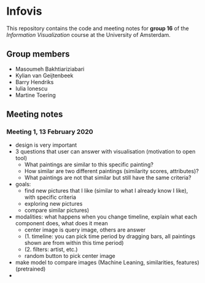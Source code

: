 # Infovis

This repository contains the code and meeting notes for **group 16** of the *Information Visualization* course at the University of Amsterdam.
## Group members
  - Masoumeh Bakhtiariziabari
  - Kylian van Geijtenbeek
  - Barry Hendriks
  - Iulia Ionescu
  - Martine Toering


## Meeting notes

### Meeting 1, 13 February 2020
- design is very important
- 3 questions that user can answer with visualisation (motivation to open tool)
    - What paintings are similar to this specific painting?
    - How similar are two different paintings (similarity scores, attributes)?
    - What paintings are not that similar but still have the same criteria?
- goals:
    - find new pictures that I like (similar to what I already know I like), with specific criteria
    - exploring new pictures
    - compare similar pictures)
- modalities: what happens when you change timeline, explain what each component does, what does it mean
    - center image is query image, others are answer
    - (1. timeline: you can pick time period by dragging bars, all paintings shown are from within this time period)
    - (2. filters: artist, etc.)
    - random button to pick center image
- make model to compare images (Machine Leaning, similarities, features) (pretrained)
- 
